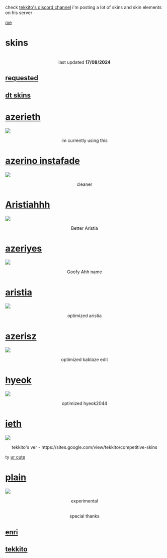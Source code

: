 check [tekkito's discord channel](https://discord.gg/GnU45qMrj8) i'm posting a lot of skins and skin elements on his server

[me](https://osu.ppy.sh/users/16370707)

# skins
<p align="center">
<br>
last updated <b>17/08/2024</b>
</p>

## [requested](https://github.com/0icj/skins/blob/main/Requested.md)
## [dt skins](https://github.com/0icj/skins/blob/main/DT.md)

# [azerieth](https://github.com/0icj/skins/raw/main/main/azerieth.osk)
[![](https://github.com/0icj/skins/blob/main/main/azerieth.png?raw=true)](https://github.com/0icj/skins/raw/main/main/azerieth.osk)
<p align="center">
im currently using this
</p>

# [azerino instafade](https://github.com/0icj/skins/raw/main/instafade/azerino%20instafade.osk)
[![](https://github.com/0icj/skins/blob/main/preview/azerino%20instafade.png?raw=true)](https://github.com/0icj/skins/raw/main/instafade/azerino%20instafade.osk)
<p align="center">
cleaner
</p>

# [Aristiahhh](https://github.com/0icj/skins/raw/main/nm/Aristiahhh.osk)
[![](https://github.com/0icj/skins/blob/main/preview/Aristiahhh.png?raw=true)](https://github.com/0icj/skins/raw/main/nm/Aristiahhh.osk)
<p align="center">
Better Aristia
</p>

# [azeriyes](https://github.com/0icj/skins/raw/main/nm/azeriyes.osk)
[![](https://github.com/0icj/skins/blob/main/preview/azeriyes.png?raw=true)](https://github.com/0icj/skins/raw/main/nm/azeriyes.osk)
<p align="center">
Goofy Ahh name
</p>

# [aristia](https://github.com/0icj/skins/raw/main/nm/aristia.osk)
[![](https://github.com/0icj/skins/blob/main/preview/aristia.png?raw=true)](https://github.com/0icj/skins/raw/main/nm/aristia.osk)
<p align="center">
optimized aristia
</p>

# [azerisz](https://github.com/0icj/skins/raw/main/nm/azerisz.osk)
[![](https://github.com/0icj/skins/blob/main/preview/azerisz.png?raw=true)](https://github.com/0icj/skins/raw/main/nm/azerisz.osk)
<p align="center">
optimized kablaze edit
</p>

# [hyeok](https://github.com/0icj/skins/raw/main/nm/hyeok.osk)
[![](https://github.com/0icj/skins/blob/main/preview/hyeok.png?raw=true)](https://github.com/0icj/skins/raw/main/nm/hyeok.osk)
<p align="center">
optimized hyeok2044
</p>

# [ieth](https://github.com/0icj/skins/raw/main/nm/ieth.osk)
[![](https://github.com/0icj/skins/blob/main/preview/ieth.png?raw=true)](https://github.com/0icj/skins/raw/main/nm/ieth.osk)
<p align="center">
tekkito's ver - https://sites.google.com/view/tekkito/competitive-skins
  
ty [ur cute](https://osu.ppy.sh/users/9993348)
</p>

# [plain](https://github.com/0icj/skins/raw/main/nm/plain.osk)
[![](https://github.com/0icj/skins/blob/main/preview/plain.png?raw=true)](https://github.com/0icj/skins/raw/main/nm/plain.osk)
<p align="center">
experimental
</p>


<p align="center">
<br>
special thanks
</p>

## [enri](https://osu.ppy.sh/users/8640970)
## [tekkito](https://osu.ppy.sh/users/7075211)
